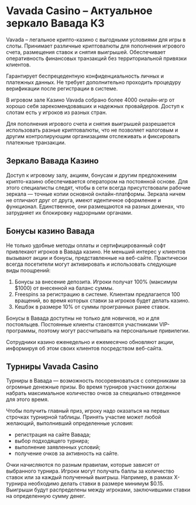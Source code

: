 # Vavada Casino – Актуальное зеркало Вавада КЗ

Vavada – легальное крипто-казино с выгодными условиями для игры в слоты. Принимает различные криптовалюты для пополнения игрового счета, размещения ставок и снятия выигрышей. 
Обеспечивает оперативность финансовых транзакций без территориальной привязки клиентов. 

Гарантирует беспрецедентную конфиденциальность личных и платежных данных. Не требует дополнительно проходить процедуру верификации после регистрации в системе.

В игровом зале Казино Vavada собрано более 4000 онлайн-игр от хорошо себя зарекомендовавших и надежных провайдеров. Доступ к слотам есть у игроков из разных стран. 

Для пополнения игрового счета и снятия выигрышей разрешается использовать разные криптовалюты, что не позволяет налоговым и другим контролирующим организациям отслеживать и фиксировать платежные транзакции.

## Зеркало Вавада Казино

Доступ к игровому залу, акциям, бонусам и другим предложениям крипто-казино обеспечивается оператором на постоянной основе. 
Для этого специалисты следят, чтобы в сети всегда присутствовали рабочие зеркала — точные копии основной онлайн-платформы. 
Зеркала ничем не отличают друг от друга, имеют идентичное оформление и функционал. Единственное, они размещаются на разных доменах, что затрудняет их блокировку надзорными органами.

## Бонусы казино Вавада

Не только удобные методы оплаты и сертифицированный софт привлекают игроков в Вавада казино. 
Не меньший интерес у клиентов вызывают акции и бонусы, представленные на веб-сайте.
Практически всегда посетители могут активировать и использовать следующие виды поощрений:
<ol>
<li>Бонусы за внесение депозита. Игроки получат 100% (максимум $1000) от внесенной на баланс суммы.</li>
<li>Freespins за регистрацию в системе. Клиентам предлагается 100 вращений, во время которых ставки за игроков будет делать казино.</li>
<li>Кешбэк в размере 10% от суммы проигранных ранее ставок.</li>
</ol>
Бонусы в Вавада доступны не только для новичков, но и для постояльцев. Постоянные клиенты становятся участниками VIP-программы, поэтому могут рассчитывать на персональные привилегии. 

Сотрудники казино еженедельно и ежемесячно обновляют акции, информируя об этом своих клиентов посредством веб-сайта.

## Турниры Vavada Casino

Турниры в Вавада — возможность посоревноваться с соперниками за огромные денежные призы. Во время турниров участники должны набрать максимальное количество очков за специально отведенное для этого время. 

Чтобы получить главный приз, игроку надо оказаться на первых строчках турнирной таблицы.
Принять участие может любой желающий, выполнивший определенные условия:
<ul>
<li>регистрация на сайте Вавада;
<li>выбор подходящего турнира;
<li>выполнение заявленных условий;
<li>получение очков за активность на сайте.</li>
</ul>
Очки начисляются по разным правилам, которые зависят от выбранного турнира. Игроки могут получать баллы за количество ставок или за каждый полученный выигрыш. Например, в рамках Х-турнира необходимо делать ставки в размере минимум $0.15. Выигрыши будут распределены между игроками, заключившими ставки на определенную сумму денег.
